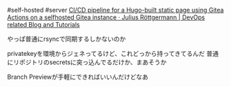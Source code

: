 #self-hosted #server 
[CI/CD pipeline for a Hugo-built static page using Gitea Actions on a selfhosted Gitea instance · Julius Röttgermann | DevOps related Blog and Tutorials](https://julius-roettgermann.de/post/hugo-cicd/)

やっぱ普通にrsyncで同期するしかないのか

privatekeyを環境からジェネってるけど、これどっから持ってきてるんだ
普通にリポジトリのsecretsに突っ込んでるだけか、まあそうか

Branch Previewが手軽にできればいいんだけどなあ